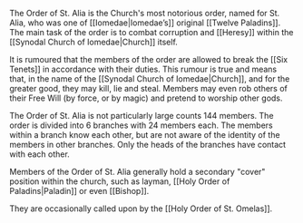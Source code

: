 The Order of St. Alia is the Church's most notorious order, named for St. Alia, who was one of [[Iomedae|Iomedae’s]] original [[Twelve Paladins]]. The main task of the order is to combat corruption and [[Heresy]] within the [[Synodal Church of Iomedae|Church]] itself. 

It is rumoured that the members of the order are allowed to break the [[Six Tenets]] in accordance with their duties. This rumour is true and means that, in the name of the [[Synodal Church of Iomedae|Church]], and for the greater good, they may kill, lie and steal. Members may even rob others of their Free Will (by force, or by magic) and pretend to worship other gods.

The Order of St. Alia is not particularly large counts 144 members. The order is divided into 6 branches with 24 members each. The members within a branch know each other, but are not aware of the identity of the members in other branches. Only the heads of the branches have contact with each other.

Members of the Order of St. Alia generally hold a secondary "cover" position within the church, such as layman, [[Holy Order of Paladins|Paladin]] or even [[Bishop]].

They are occasionally called upon by the [[Holy Order of St. Omelas]].